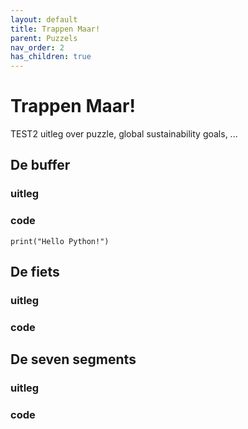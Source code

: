 ```yaml
---
layout: default
title: Trappen Maar!
parent: Puzzels
nav_order: 2
has_children: true
---
```


# Trappen Maar! 

TEST2 uitleg over puzzle, global sustainability goals, ...

## De buffer
### uitleg

### code
```{python}
print("Hello Python!")
```
## De fiets
### uitleg

### code



## De seven segments
### uitleg

### code
